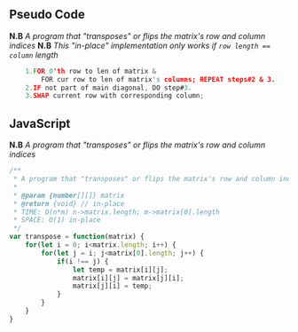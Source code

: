 ## Pseudo Code
**N.B** _A program that "transposes" or flips the matrix's row and column indices_
**N.B** _This "in-place" implementation only works if ```row length == column``` length_
 
```c
    1.FOR 0'th row to len of matrix & 
        FOR cur row to len of matrix's columns; REPEAT steps#2 & 3.
    2.IF not part of main diagonal, DO step#3.
    3.SWAP current row with corresponding column;
```

## JavaScript
**N.B** _A program that "transposes" or flips the matrix's row and column indices_

```js
/**
 * A program that "transposes" or flips the matrix's row and column indices
 *
 * @param {number[][]} matrix
 * @return {void} // in-place
 * TIME: O(n*m) n->matrix.length; m->matrix[0].length
 * SPACE: O(1) in-place
 */
var transpose = function(matrix) {
    for(let i = 0; i<matrix.length; i++) {
        for(let j = i; j<matrix[0].length; j++) {
            if(i !== j) {
                let temp = matrix[i][j];
                matrix[i][j] = matrix[j][i];
                matrix[j][i] = temp;
            }
        }
    }
}
```